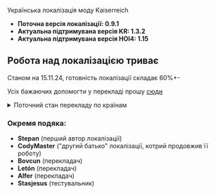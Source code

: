 Українська локалізація моду Kaiserreich 
- **Поточна версія локалізації: 0.9.1**
- **Актуальна підтримувана версія KR: 1.3.2**
- **Актуальна підтримувана версія HOI4: 1.15**

## **Робота над локалізацією триває**
Станом на 15.11.24, готовність локалізації складає 60%+-

Усіх бажаючих допомогти у перекладі прошу [сюди](https://t.me/makehoi4talkukrainian)

<details>
<summary>Поточний стан перекладу по країнам</summary>

### :white_check_mark:Готово:

### :fast_forward:У процесі затвердження:

### :ballot_box_with_check:Повністю перекладено:
- Україна - **Вадим (Bovcun)** і **Stepan**
- Міттельєвропа - **Данило (CodyMaster)**
- Австрійська Імперія - **Letón** i **Stepan**
- Кліка Аньцін - **Вадим (Bovcun)**

### :arrow_forward:У процесі перекладу:
- Україна - **Вадим (Bovcun)**
### :negative_squared_cross_mark:Перекладено частково:
- Соц. Італія - **Данило (CodyMaster)**
- Османська Імпреія
- Японія
- Республіка Франція
- Росія
### :name_badge:Не перекладено зовсім:
- Усі країни США
- Більшість країн Китаю
- Домініон Канада
- Німецька Імперія
- Данія
- Ірландія
</details>

### Окремя подяка:
- **Stepan** (перший автор локалізації)
- **CodyMaster** ("другий батько" локалізації, котрий продовжив її роботу)
- **Bovcun** (перекладач)
- **Letón** (перекладач)
- **Alfer** (перекладач)
- **Stasjesus** (тестувальник)
